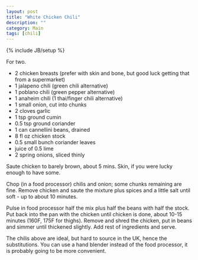 ```yaml
---
layout: post
title: "White Chicken Chili"
description: ""
category: Main
tags: [chili]
---
```

{% include JB/setup %}

For two.

- 2 chicken breasts (prefer with skin and bone, but good luck getting that from a supermarket)
- 1 jalapeno chili (green chili alternative)
- 1 poblano chili (green pepper alternative)
- 1 anaheim chili (1 thai/finger chili alternative)
- 1 small onion, cut into chunks
- 2 cloves garlic
- 1 tsp ground cumin
- 0\.5 tsp ground coriander
- 1 can cannellini beans, drained
- 8 fl oz chicken stock
- 0\.5 small bunch coriander leaves
- juice of 0.5 lime
- 2 spring onions, sliced thinly

Saute chicken to barely brown, about 5 mins.  Skin, if you were lucky enough to have some.

Chop (in a food processor) chilis and onion; some chunks remaining are fine.  Remove chicken and saute the mixture plus spices and a little salt until soft - up to about 10 minutes.

Pulse in food processor half the mix plus half the beans with half the stock.  Put back into the pan with the chicken until chicken is done, about 10-15 minutes (160F, 175F for thighs).  Remove and shred the chicken, put in beans and simmer until thickened slightly.  Add rest of ingredients and serve.

The chilis above are ideal, but hard to source in the UK, hence the substitutions.  You can use a hand blender instead of the food processor, it is probably going to be more convenient.